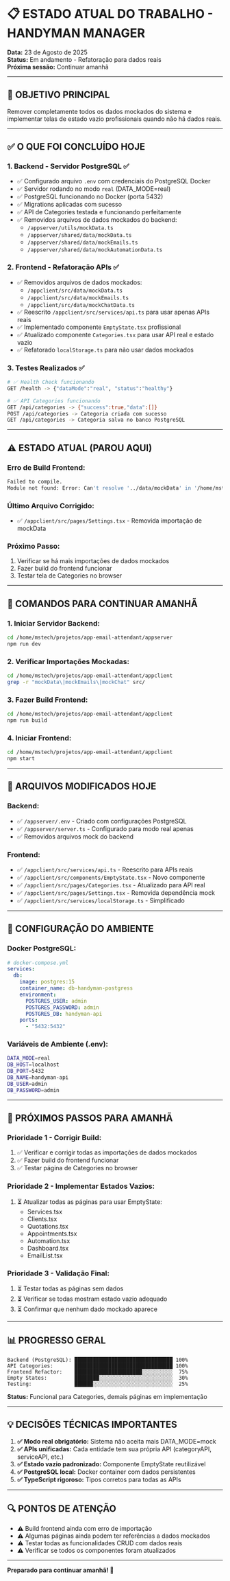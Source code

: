# 📋 ESTADO ATUAL DO TRABALHO - HANDYMAN MANAGER

**Data:** 23 de Agosto de 2025  
**Status:** Em andamento - Refatoração para dados reais  
**Próxima sessão:** Continuar amanhã

---

## 🎯 **OBJETIVO PRINCIPAL**
Remover completamente todos os dados mockados do sistema e implementar telas de estado vazio profissionais quando não há dados reais.

---

## ✅ **O QUE FOI CONCLUÍDO HOJE**

### 1. **Backend - Servidor PostgreSQL** ✅
- ✅ Configurado arquivo `.env` com credenciais do PostgreSQL Docker
- ✅ Servidor rodando no modo `real` (DATA_MODE=real)
- ✅ PostgreSQL funcionando no Docker (porta 5432)
- ✅ Migrations aplicadas com sucesso
- ✅ API de Categories testada e funcionando perfeitamente
- ✅ Removidos arquivos de dados mockados do backend:
  - `/appserver/utils/mockData.ts`
  - `/appserver/shared/data/mockData.ts`
  - `/appserver/shared/data/mockEmails.ts`
  - `/appserver/shared/data/mockAutomationData.ts`

### 2. **Frontend - Refatoração APIs** ✅
- ✅ Removidos arquivos de dados mockados:
  - `/appclient/src/data/mockData.ts`
  - `/appclient/src/data/mockEmails.ts`
  - `/appclient/src/data/mockChatData.ts`
- ✅ Reescrito `/appclient/src/services/api.ts` para usar apenas APIs reais
- ✅ Implementado componente `EmptyState.tsx` profissional
- ✅ Atualizado componente `Categories.tsx` para usar API real e estado vazio
- ✅ Refatorado `localStorage.ts` para não usar dados mockados

### 3. **Testes Realizados** ✅
```bash
# ✅ Health Check funcionando
GET /health -> {"dataMode":"real", "status":"healthy"}

# ✅ API Categories funcionando
GET /api/categories -> {"success":true,"data":[]}
POST /api/categories -> Categoria criada com sucesso
GET /api/categories -> Categoria salva no banco PostgreSQL
```

---

## ⚠️ **ESTADO ATUAL (PAROU AQUI)**

### **Erro de Build Frontend:**
```bash
Failed to compile.
Module not found: Error: Can't resolve '../data/mockData' in '/home/mstech/projetos/app-email-attendant/appclient/src/pages'
```

### **Último Arquivo Corrigido:**
- ✅ `/appclient/src/pages/Settings.tsx` - Removida importação de mockData

### **Próximo Passo:**
1. Verificar se há mais importações de dados mockados
2. Fazer build do frontend funcionar
3. Testar tela de Categories no browser

---

## 🚀 **COMANDOS PARA CONTINUAR AMANHÃ**

### **1. Iniciar Servidor Backend:**
```bash
cd /home/mstech/projetos/app-email-attendant/appserver
npm run dev
```

### **2. Verificar Importações Mockadas:**
```bash
cd /home/mstech/projetos/app-email-attendant/appclient
grep -r "mockData\|mockEmails\|mockChat" src/
```

### **3. Fazer Build Frontend:**
```bash
cd /home/mstech/projetos/app-email-attendant/appclient
npm run build
```

### **4. Iniciar Frontend:**
```bash
cd /home/mstech/projetos/app-email-attendant/appclient
npm start
```

---

## 📂 **ARQUIVOS MODIFICADOS HOJE**

### **Backend:**
- ✅ `/appserver/.env` - Criado com configurações PostgreSQL
- ✅ `/appserver/server.ts` - Configurado para modo real apenas
- ✅ Removidos arquivos mock do backend

### **Frontend:**
- ✅ `/appclient/src/services/api.ts` - Reescrito para APIs reais
- ✅ `/appclient/src/components/EmptyState.tsx` - Novo componente
- ✅ `/appclient/src/pages/Categories.tsx` - Atualizado para API real
- ✅ `/appclient/src/pages/Settings.tsx` - Removida dependência mock
- ✅ `/appclient/src/services/localStorage.ts` - Simplificado

---

## 🔧 **CONFIGURAÇÃO DO AMBIENTE**

### **Docker PostgreSQL:**
```yaml
# docker-compose.yml
services:
  db:
    image: postgres:15
    container_name: db-handyman-postgress
    environment:
      POSTGRES_USER: admin
      POSTGRES_PASSWORD: admin
      POSTGRES_DB: handyman-api
    ports:
      - "5432:5432"
```

### **Variáveis de Ambiente (.env):**
```bash
DATA_MODE=real
DB_HOST=localhost
DB_PORT=5432
DB_NAME=handyman-api
DB_USER=admin
DB_PASSWORD=admin
```

---

## 🎯 **PRÓXIMOS PASSOS PARA AMANHÃ**

### **Prioridade 1 - Corrigir Build:**
1. ✅ Verificar e corrigir todas as importações de dados mockados
2. ✅ Fazer build do frontend funcionar
3. ✅ Testar página de Categories no browser

### **Prioridade 2 - Implementar Estados Vazios:**
1. ⏳ Atualizar todas as páginas para usar EmptyState:
   - Services.tsx
   - Clients.tsx
   - Quotations.tsx
   - Appointments.tsx
   - Automation.tsx
   - Dashboard.tsx
   - EmailList.tsx

### **Prioridade 3 - Validação Final:**
1. ⏳ Testar todas as páginas sem dados
2. ⏳ Verificar se todas mostram estado vazio adequado
3. ⏳ Confirmar que nenhum dado mockado aparece

---

## 📊 **PROGRESSO GERAL**

```
Backend (PostgreSQL): ████████████████████████████████ 100%
API Categories:       ████████████████████████████████ 100%
Frontend Refactor:    ██████████████████████░░░░░░░░░░  75%
Empty States:         ████████░░░░░░░░░░░░░░░░░░░░░░░░  30%
Testing:              ██████░░░░░░░░░░░░░░░░░░░░░░░░░░  25%
```

**Status:** Funcional para Categories, demais páginas em implementação

---

## 💡 **DECISÕES TÉCNICAS IMPORTANTES**

1. **✅ Modo real obrigatório:** Sistema não aceita mais DATA_MODE=mock
2. **✅ APIs unificadas:** Cada entidade tem sua própria API (categoryAPI, serviceAPI, etc.)
3. **✅ Estado vazio padronizado:** Componente EmptyState reutilizável
4. **✅ PostgreSQL local:** Docker container com dados persistentes
5. **✅ TypeScript rigoroso:** Tipos corretos para todas as APIs

---

## 🔍 **PONTOS DE ATENÇÃO**

- ⚠️ Build frontend ainda com erro de importação
- ⚠️ Algumas páginas ainda podem ter referências a dados mockados
- ⚠️ Testar todas as funcionalidades CRUD com dados reais
- ⚠️ Verificar se todos os componentes foram atualizados

---

**Preparado para continuar amanhã! 🚀**
